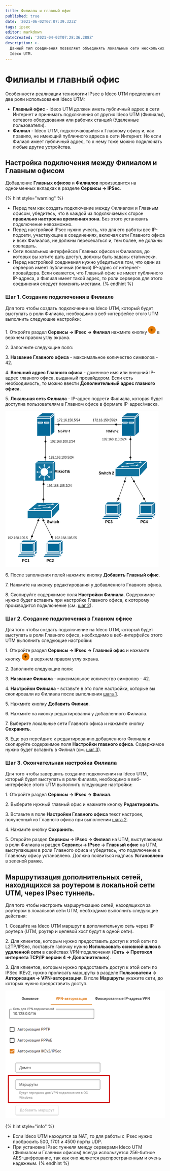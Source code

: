 ```yaml
---
title: Филиалы и главный офис
published: true
date: '2021-06-02T07:07:39.323Z'
tags: ipsec
editor: markdown
dateCreated: '2021-04-02T07:28:36.288Z'
description: >-
  Данный тип соединения позволяет объединять локальные сети нескольких серверов
  Ideco UTM.
---
```


# Филиалы и главный офис

Особенности реализации технологии IPsec в Ideco UTM предполагают две роли использования Ideco UTM:

* **Главный офис** - Ideco UTM должен иметь публичный адрес в сети Интернет и принимать подключения от других Ideco UTM (Филиалы), сетевого оборудования или рабочих станций (Удаленные пользователи).
* **Филиал** - Ideco UTM, подключающийся к Главному офису и, как правило, не имеющий публичного адреса в сети Интернет. Но если Филиал имеет публичный адрес, то к нему тоже можно подключать любые другие устройства.

## Настройка подключения между Филиалом и Главным офисом

Добавление **Главных офисов** и **Филиалов** производится на одноименных вкладках в разделе **Сервисы -> IPSec**.

{% hint style="warning" %}
* Перед тем как создать подключение между Филиалом и Главным офисом, убедитесь, что в каждой из подключаемых сторон **правильно настроена временная зона**. Без этого установить подключение невозможно.
* Перед настройкой IPsec нужно учесть, что для его работы все IP-подсети, участвующие в соединениях, включая сети Главного офиса и всех Филиалов, не должны пересекаться и, тем более, не должны совпадать.
* Сети локальных интерфейсов Главных офисов и Филиалов, до которых вы хотите дать доступ, должны быть заданы статически.
* Перед настройкой соединения нужно убедиться в том, что один из серверов имеет публичный (белый) IP-адрес от интернет-провайдера. Если окажется, что Главный офис не имеет публичного IP-адреса, а Филиал имеет такой адрес, то роли серверов для этого соединения следует поменять местами.
{% endhint %}

### Шаг 1. Создание подключения в Филиале

Для того чтобы создать подключение на Ideco UTM, который будет выступать в роли Филиала, необходимо в веб-интерфейсе этого UTM выполнить следующие настройки:

1\. Откройте раздел **Сервисы -> IPsec -> Филиал** нажмите кнопку ![](../../../../../.gitbook/assets/icon-ok-with.png) в верхнем правом углу экрана.

2\. Заполните следующие поля:

3\. **Название Главного офиса** - максимальное количество символов - 42.

4\. **Внешний адрес Главного офиса** - доменное имя или внешний IP-адрес главного офиса, выданный провайдером. Если есть необходимость, то можно ввести **Дополнительный адрес главного офиса**.

5\. **Локальная сеть Филиала** - IP-адрес подсети Филиала, которая будет доступна пользователям в Главном офисе в формате IP-адрес/маска.

![](../../../../../.gitbook/assets/ipsec-step1.png)

6\. После заполнения полей нажмите кнопку **Добавить Главный офис**.

7\. Нажмите на иконку редактирования у добавленного Главного офиса.

8\. Скопируйте содержимое поля **Настройки Филиала**. Содержимое нужно будет вставить при настройке Главного офиса, к которому производится подключение (см. [шаг 2](branch-office-and-main-office.md#shag-2-sozdanie-podklyucheniya-v-glavnom-ofise)).

### Шаг 2. Создание подключения в Главном офисе

Для того чтобы создать подключение на Ideco UTM, который будет выступать в роли Главного офиса, необходимо в веб-интерфейсе этого UTM выполнить следующие настройки:

1\. Откройте раздел **Сервисы -> IPsec -> Главный офис** и нажмите кнопку ![](../../../../../.gitbook/assets/icon-ok-with.png) в верхнем правом углу экрана.

2\. Заполните следующие поля:

3\. **Название Филиала** - максимальное количество символов - 42.

4\. **Настройки Филиала** - вставьте в это поле настройки, которые вы скопировали из Филиала после выполнения [шага 1](branch-office-and-main-office.md#shag-1-sozdanie-podklyucheniya-v-filiale).

5\. Нажмите кнопку **Добавить Филиал**.

6\. Нажмите на иконку редактирования у добавленного Филиала.

7\. Выберите локальные сети Главного офиса и нажмите кнопку **Сохранить**.

8\. Еще раз перейдите к редактированию добавленного Филиала и скопируйте содержимое поля **Настройки главного офиса**. Содержимое нужно будет вставить в Филиал (см. [шаг 3](branch-office-and-main-office.md#shag-3-okonchatelnaya-nastroika-filiala)).

### Шаг 3. Окончательная настройка Филиала

Для того чтобы завершить создание подключения на Ideco UTM, который будет выступать в роли Филиала, необходимо в веб-интерфейсе этого UTM выполнить следующие настройки:

1\. Откройте раздел **Сервисы -> IPsec -> Филиал**.

2\. Выберите нужный главный офис и нажмите кнопку **Редактировать**.

3\. Вставьте в поле **Настройки Главного офиса** текст настроек, полученный из Главного офиса при выполнении [шага 2](branch-office-and-main-office.md#shag-2-sozdanie-podklyucheniya-v-glavnom-ofise).

4\. Нажмите кнопку **Сохранить**.

5\. Откройте раздел **Сервисы -> IPsec -> Филиал** на UTM, выступающем в роли Филиала и раздел **Сервисы -> IPsec -> Главный офис** на UTM, выступающем в роли Главного офиса и убедитесь, что подключение к Главному офису установлено. Должна появиться надпись **Установлено** в зеленой рамке.

## Маршрутизация дополнительных сетей, находящихся за роутером в локальной сети UTM, через IPsec туннель.

Для того чтобы настроить маршрутизацию сетей, находящихся за роутером в локальной сети UTM, необходимо выполнить следующие действия:

1\. Создайте на Ideco UTM маршрут в дополнительную сеть через IP роутера (UTM, роутер и целевой хост будут в одной сети).

2\. Для клиентов, которым нужно предоставить доступ к этой сети по L2TP/IPSec, поставьте галочку нужно **Использовать основной шлюз в удаленной сети** в свойствах VPN-подключения (**Сеть -> Протокол интернета TCP/IP версии 4 -> Дополнительно**).

3\. Для клиентов, которым нужно предоставить доступ к этой сети по IPSec IKEv2, нужно прописать маршруты в разделе **Пользователи -> Авторизация -> VPN-авторизация**. В поле **Маршруты** укажите сети, до которых нужно предоставить доступ.

![](../../../../../.gitbook/assets/ikev2-ipsec-auth.png)

{% hint style="info" %}
* Если Ideco UTM находится за NAT, то для работы с IPsec нужно пробросить 500, 1701 и 4500 порты UDP.
* При установке IPsec туннеля между серверами Ideco UTM (Филиалом и Главным офисом) всегда используется 256-битное AES-шифрование, так как оно является распространенным и очень надежным.
{% endhint %}
